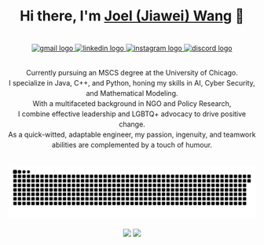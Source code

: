 <h1 align="center">Hi there, I'm <a href="https://www.joellab.com">Joel (Jiawei) Wang</a> 👋</h1>

###
<br>
<div align="center">
  <a href="mailto:joel.bradley.w@gmail.com" target="_blank">
    <img src="https://img.shields.io/static/v1?message=Gmail&logo=gmail&label=&color=D14836&logoColor=white&labelColor=&style=for-the-badge" height="35" alt="gmail logo"  />
  </a>
  <a href="https://www.linkedin.com/in/itsjoel/" target="_blank">
    <img src="https://img.shields.io/static/v1?message=LinkedIn&logo=linkedin&label=&color=0077B5&logoColor=white&labelColor=&style=for-the-badge" height="35" alt="linkedin logo"  />
  </a>
  <a href="https://www.instagram.com/joel.bradely.0201/" target="_blank">
    <img src="https://img.shields.io/static/v1?message=Instagram&logo=instagram&label=&color=E4405F&logoColor=white&labelColor=&style=for-the-badge" height="35" alt="instagram logo"  />
  </a>
  <a href="https://www.instagram.com/joel.bradely.0201/" target="_blank">
  <img src="https://img.shields.io/static/v1?message=Discord&logo=discord&label=&color=7289DA&logoColor=white&labelColor=&style=for-the-badge" height="35" alt="discord logo"  />
  </a>
</div>

<br>

<p style="line-height:1.5em;" align="center">Currently pursuing an MSCS degree at the University of Chicago.<br> I specialize in Java, C++, and Python, honing my skills in AI, Cyber Security, and Mathematical Modeling.<br> With a multifaceted background in NGO and Policy Research, <br>I combine effective leadership and LGBTQ+ advocacy to drive positive change. <br>As a quick-witted, adaptable engineer, my passion, ingenuity, and teamwork abilities are complemented by a touch of humour.</p>

<br>




<div align="center">
<img src="./assets/github-contribution-grid-snake.svg" alt="Snake animation" />
</div>
<br>
<div align="center">
<a href="https://github.com/" alt="https://github.com/"><img src="https://img.shields.io/static/v1?style=for-the-badge&label=CREATED%20BY&message=JOEL&color=000000"></a>
<a href="https://github.com/" alt="https://github.com/"><img src="https://komarev.com/ghpvc/?username=your-github-username&style=for-the-badge&color=000000"></a>
</div>
